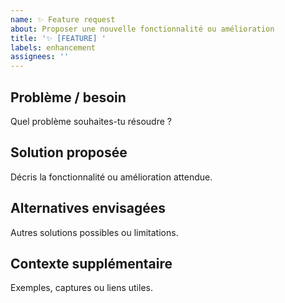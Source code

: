 ```yaml
---
name: ✨ Feature request
about: Proposer une nouvelle fonctionnalité ou amélioration
title: '✨ [FEATURE] '
labels: enhancement
assignees: ''
---
```


## Problème / besoin

Quel problème souhaites-tu résoudre ?

## Solution proposée

Décris la fonctionnalité ou amélioration attendue.

## Alternatives envisagées

Autres solutions possibles ou limitations.

## Contexte supplémentaire

Exemples, captures ou liens utiles.
